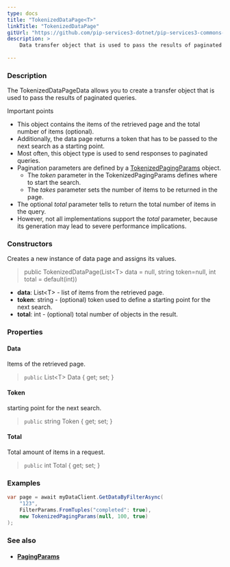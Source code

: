 ```yaml
---
type: docs
title: "TokenizedDataPage<T>"
linkTitle: "TokenizedDataPage"
gitUrl: "https://github.com/pip-services3-dotnet/pip-services3-commons-dotnet"
description: > 
    Data transfer object that is used to pass the results of paginated queries.
           
---
```


### Description

The TokenizedDataPageData allows you to create a transfer object that is used to pass the results of paginated queries. 

Important points

- This object contains the items of the retrieved page and the total number of items (optional).
- Additionally, the data page returns a token that has to be passed to the next search as a starting point.
- Most often, this object type is used to send responses to paginated queries.
- Pagination parameters are defined by a [TokenizedPagingParams](../tokenized_paging_params) object.
     - The *token* parameter in the TokenizedPagingParams defines where to start the search.
     - The *takes* parameter sets the number of items to be returned in the page.
- The optional *total* parameter tells to return the total number of items in the query.
- However, not all implementations support the *total* parameter, because its generation may lead to severe performance implications.


### Constructors
Creates a new instance of data page and assigns its values.

> public TokenizedDataPage(List\<T\> data = null, string token=null, int total = default(int))

- **data**: List\<T\> - list of items from the retrieved page.
- **token**: string - (optional) token used to define a starting point for the next search.
- **total**: int - (optional) total number of objects in the result.


### Properties

#### Data
Items of the retrieved page.
> `public` List\<T\> Data { get; set; }

#### Token
starting point for the next search.
> `public` string Token { get; set; }

#### Total
Total amount of items in a request.
> `public` int Total { get; set; }


### Examples
```cs
var page = await myDataClient.GetDataByFilterAsync(
    "123",
    FilterParams.FromTuples("completed": true),
    new TokenizedPagingParams(null, 100, true)
);
```

### See also
- #### [PagingParams](../paging_params)

